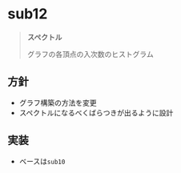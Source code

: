 # sub12

> **スペクトル**
> 
> グラフの各頂点の入次数のヒストグラム

## 方針
- グラフ構築の方法を変更
- スペクトルになるべくばらつきが出るように設計

## 実装
- ベースは`sub10`
